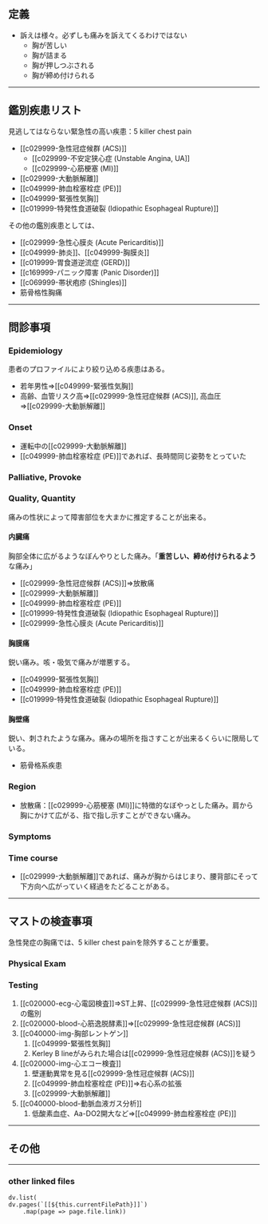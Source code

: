 ## 定義
- 訴えは様々。必ずしも痛みを訴えてくるわけではない
	- 胸が苦しい
	- 胸が詰まる
	- 胸が押しつぶされる
	- 胸が締め付けられる
---
## 鑑別疾患リスト
見逃してはならない緊急性の高い疾患：5 killer chest pain
- [[c029999-急性冠症候群 (ACS)]]
	- [[c029999-不安定狭心症 (Unstable Angina, UA]]
	- [[c029999-心筋梗塞 (MI)]]
- [[c029999-大動脈解離]]
- [[c049999-肺血栓塞栓症 (PE)]]
- [[c049999-緊張性気胸]]
- [[c019999-特発性食道破裂 (Idiopathic Esophageal Rupture)]]

その他の鑑別疾患としては、
- [[c029999-急性心膜炎 (Acute Pericarditis)]]
- [[c049999-肺炎]]、[[c049999-胸膜炎]]
- [[c019999-胃食道逆流症 (GERD)]]
- [[c169999-パニック障害 (Panic Disorder)]]
- [[c069999-帯状疱疹 (Shingles)]]
- 筋骨格性胸痛
---
## 問診事項
### Epidemiology
患者のプロファイルにより絞り込める疾患はある。
- 若年男性⇒[[c049999-緊張性気胸]]
- 高齢、血管リスク高⇒[[c029999-急性冠症候群 (ACS)]], 高血圧⇒[[c029999-大動脈解離]]
### Onset
- 運転中の[[c029999-大動脈解離]]
- [[c049999-肺血栓塞栓症 (PE)]]であれば、長時間同じ姿勢をとっていた
### Palliative, Provoke
### Quality, Quantity
痛みの性状によって障害部位を大まかに推定することが出来る。
#### 内臓痛
胸部全体に広がるようなぼんやりとした痛み。「**重苦しい、締め付けられるよう**な痛み」
- [[c029999-急性冠症候群 (ACS)]]⇒放散痛
- [[c029999-大動脈解離]]
- [[c049999-肺血栓塞栓症 (PE)]]
- [[c019999-特発性食道破裂 (Idiopathic Esophageal Rupture)]]
- [[c029999-急性心膜炎 (Acute Pericarditis)]]
#### 胸膜痛
鋭い痛み。咳・吸気で痛みが増悪する。
- [[c049999-緊張性気胸]]
- [[c049999-肺血栓塞栓症 (PE)]]
- [[c019999-特発性食道破裂 (Idiopathic Esophageal Rupture)]]
#### 胸壁痛
鋭い、刺されたような痛み。痛みの場所を指さすことが出来るくらいに限局している。
- 筋骨格系疾患
### Region
- 放散痛：[[c029999-心筋梗塞 (MI)]]に特徴的なぼやっとした痛み。肩から胸にかけて広がる、指で指し示すことができない痛み。
### Symptoms
### Time course
- [[c029999-大動脈解離]]であれば、痛みが胸からはじまり、腰背部にそって下方向へ広がっていく経過をたどることがある。
---
## マストの検査事項
急性発症の胸痛では、5 killer chest painを除外することが重要。
### Physical Exam
### Testing
1. [[c020000-ecg-心電図検査]]⇒ST上昇、[[c029999-急性冠症候群 (ACS)]]の鑑別
2. [[c020000-blood-心筋逸脱酵素]]⇒[[c029999-急性冠症候群 (ACS)]]
3. [[c040000-img-胸部レントゲン]]
	1. [[c049999-緊張性気胸]]
	2. Kerley B lineがみられた場合は[[c029999-急性冠症候群 (ACS)]]を疑う
4. [[c020000-img-心エコー検査]]
	1. 壁運動異常を見る[[c029999-急性冠症候群 (ACS)]]
	2. [[c049999-肺血栓塞栓症 (PE)]]⇒右心系の拡張
	3. [[c029999-大動脈解離]]
5. [[c040000-blood-動脈血液ガス分析]]
	1. 低酸素血症、Aa-DO2開大など⇒[[c049999-肺血栓塞栓症 (PE)]]
---
## その他
---
### other linked files
```dataviewjs
dv.list(
dv.pages(`[[${this.currentFilePath}]]`)
	.map(page => page.file.link))
```